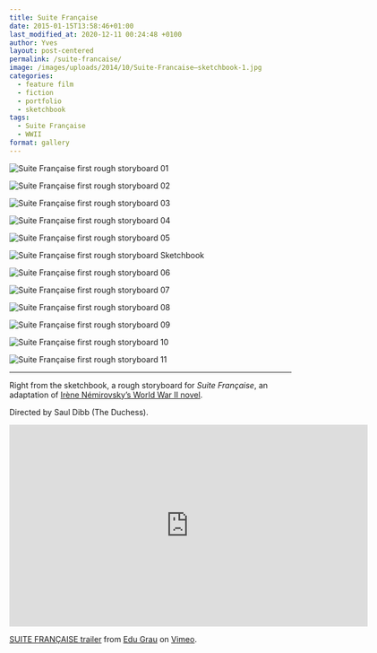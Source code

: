 ```yaml
---
title: Suite Française
date: 2015-01-15T13:58:46+01:00
last_modified_at: 2020-12-11 00:24:48 +0100
author: Yves
layout: post-centered
permalink: /suite-francaise/
image: /images/uploads/2014/10/Suite-Francaise—sketchbook-1.jpg
categories:
  - feature film
  - fiction
  - portfolio
  - sketchbook
tags:
  - Suite Française
  - WWII
format: gallery
---
```


![Suite Française first rough storyboard 01](/images/uploads/2014/10/Suite-Francaise_first-rough_01.jpg)

![Suite Française first rough storyboard 02](/images/uploads/2014/10/Suite-Francaise_first-rough_02.jpg)

![Suite Française first rough storyboard 03](/images/uploads/2014/10/Suite-Francaise_first-rough_03.jpg)

![Suite Française first rough storyboard 04](/images/uploads/2014/10/Suite-Francaise_first-rough_04.jpg)

![Suite Française first rough storyboard 05](/images/uploads/2014/10/Suite-Francaise_first-rough_05.jpg)

![Suite Française first rough storyboard Sketchbook](/images/uploads/2014/10/Suite-Francaise—sketchbook-1.jpg)

![Suite Française first rough storyboard 06](/images/uploads/2014/10/Suite-Francaise_first-rough_06.jpg)

![Suite Française first rough storyboard 07](/images/uploads/2014/10/Suite-Francaise_first-rough_07.jpg)

![Suite Française first rough storyboard 08](/images/uploads/2014/10/Suite-Francaise_first-rough_08.jpg)

![Suite Française first rough storyboard 09](/images/uploads/2014/10/Suite-Francaise_first-rough_09.jpg)

![Suite Française first rough storyboard 10](/images/uploads/2014/10/Suite-Francaise_first-rough_10.jpg)

![Suite Française first rough storyboard 11](/images/uploads/2014/10/Suite-Francaise_first-rough_11.jpg)


* * *

Right from the sketchbook, a rough storyboard for *Suite Française*, an adaptation of <a title="Suite Française Novel" href="http://en.wikipedia.org/wiki/Suite_française_(Némirovsky)" target="_blank" rel="noopener noreferrer">Irène Némirovsky’s World War II novel</a>.

Directed by Saul Dibb (The Duchess).

<iframe src="https://player.vimeo.com/video/122728702?title=0&byline=0&portrait=0" width="640" height="360" frameborder="0" allow="autoplay; fullscreen" allowfullscreen></iframe>
<p><a href="https://vimeo.com/122728702">SUITE FRAN&Ccedil;AISE trailer</a> from <a href="https://vimeo.com/user14774592">Edu Grau</a> on <a href="https://vimeo.com">Vimeo</a>.</p>
